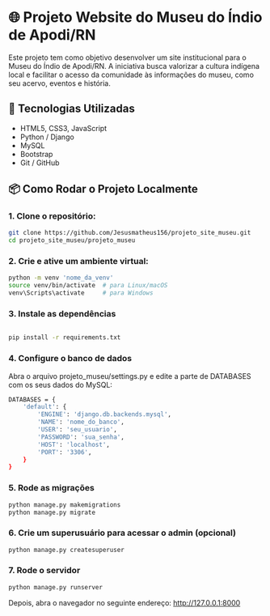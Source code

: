 # 🌐 Projeto Website do Museu do Índio de Apodi/RN

Este projeto tem como objetivo desenvolver um site institucional para o Museu do Índio de Apodi/RN. A iniciativa busca valorizar a cultura indígena local e facilitar o acesso da comunidade às informações do museu, como seu acervo, eventos e história.

## 🚀 Tecnologias Utilizadas

- HTML5, CSS3, JavaScript
- Python / Django
- MySQL
- Bootstrap
- Git / GitHub

## 📦 Como Rodar o Projeto Localmente

### 1. Clone o repositório:

```bash
git clone https://github.com/Jesusmatheus156/projeto_site_museu.git
cd projeto_site_museu/projeto_museu
```
### 2. Crie e ative um ambiente virtual:

```bash
python -m venv 'nome_da_venv'
source venv/bin/activate  # para Linux/macOS
venv\Scripts\activate     # para Windows
```

### 3. Instale as dependências

```bash

pip install -r requirements.txt

```

### 4. Configure o banco de dados

Abra o arquivo projeto_museu/settings.py e edite a parte de DATABASES com os seus dados do MySQL: 
```bash
DATABASES = {
    'default': {
        'ENGINE': 'django.db.backends.mysql',
        'NAME': 'nome_do_banco',
        'USER': 'seu_usuario',
        'PASSWORD': 'sua_senha',
        'HOST': 'localhost',
        'PORT': '3306',
    }
}
```
### 5. Rode as migrações

```bash
python manage.py makemigrations
python manage.py migrate
```

### 6. Crie um superusuário para acessar o admin (opcional)
```bash
python manage.py createsuperuser
```
### 7. Rode o servidor
```bash
python manage.py runserver
```
Depois, abra o navegador no seguinte endereço:
http://127.0.0.1:8000
